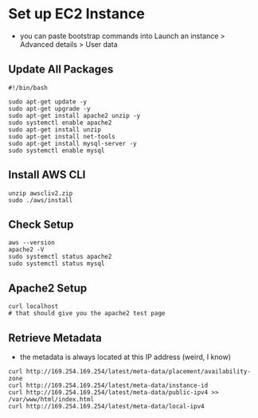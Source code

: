 # Set up EC2 Instance
* you can paste bootstrap commands into Launch an instance > Advanced details > User data

## Update All Packages
```
#!/bin/bash

sudo apt-get update -y
sudo apt-get upgrade -y
sudo apt-get install apache2 unzip -y
sudo systemctl enable apache2
sudo apt-get install unzip
sudo apt-get install net-tools
sudo apt-get install mysql-server -y
sudo systemctl enable mysql
```

## Install AWS CLI
```curl https://awscli.amazonaws.com/awscli-exe-linux-x86_64.zip -o "awscliv2.zip"
unzip awscliv2.zip
sudo ./aws/install
```

## Check Setup
```
aws --version
apache2 -V
sudo systemctl status apache2
sudo systemctl status mysql
```

## Apache2 Setup
```sudo service apache2 restart
curl localhost
# that should give you the apache2 test page
```

## Retrieve Metadata 
* the metadata is always located at this IP address (weird, I know)

```
curl http://169.254.169.254/latest/meta-data/placement/availability-zone
curl http://169.254.169.254/latest/meta-data/instance-id
curl http://169.254.169.254/latest/meta-data/public-ipv4 >> /var/www/html/index.html
curl http://169.254.169.254/latest/meta-data/local-ipv4
```